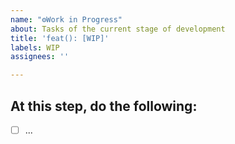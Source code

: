 ```yaml
---
name: "⚙️Work in Progress"
about: Tasks of the current stage of development
title: 'feat(): [WIP]'
labels: WIP
assignees: ''

---
```


## At this step, do the following:
- [ ] ...
